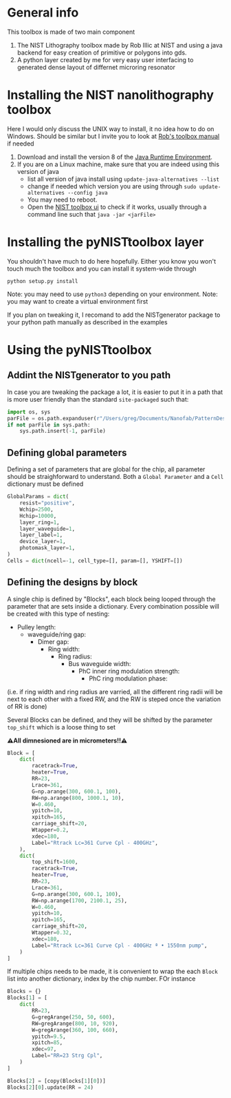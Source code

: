 # General info

This toolbox is made of two main component

1. The NIST Lithography toolbox made by Rob Illic at NIST and using a java backend for easy creation of primitive or polygons into gds.
2. A python layer created by me for very easy user interfacing to generated dense layout of differnet microring resonator

# Installing the NIST nanolithography toolbox

Here I would only discuss the UNIX way to install, it no idea how to do on Windows. Should be similar but I invite you to look at [Rob's toolbox manual](CNSTnanoToolboxV2019.05.01/CNSTNanolithographyToolboxV2016.10.01.pdf) if needed

1. Download and install the version 8 of the [Java Runtime Environment](https://www.oracle.com/java/technologies/javase/javase8u211-later-archive-downloads.html).
2. If you are on a Linux machine, make sure that you are indeed using this version of java
   - list all version of java install using `update-java-alternatives --list`
   - change if needed which version you are using through `sudo update-alternatives --config java`
   - You may need to reboot.
   - Open the [NIST toolbox ui](CNSTnanoToolboxV2019.05.01/CNSTspecialScriptsV2019.05.01.jar) to check if it works, usually through a command line such that `java -jar <jarFile>`

# Installing the pyNISTtoolbox layer

You shouldn't have much to do here hopefully. Either you know you won't touch much the toolbox and you can install it system-wide through

```
python setup.py install
```

Note: you may need to use `python3` depending on your environment. Note: you may want to create a virtual environment first

If you plan on tweaking it, I recomand to add the NISTgenerator package to your python path manually as described in the examples

# Using the pyNISTtoolbox

## Addint the NISTgenerator to you path

In case you are tweaking the package a lot, it is easier to put it in a path that is more user friendly than the standard `site-packaged` such that:

```python
import os, sys
parFile = os.path.expanduser(r"/Users/greg/Documents/Nanofab/PatternDesign/")
if not parFile in sys.path:
    sys.path.insert(-1, parFile)
```

## Defining global parameters

Defining a set of parameters that are global for the chip, all parameter should be straighforward to understand. Both a `Global Parameter` and a `Cell` dictionary must be defined

```python
GlobalParams = dict(
    resist="positive",
    Wchip=2500,
    Hchip=10000,
    layer_ring=1,
    layer_waveguide=1,
    layer_label=1,
    device_layer=1,
    photomask_layer=1,
)
Cells = dict(ncell=-1, cell_type=[], param=[], YSHIFT=[])
```

## Defining the designs by block

A single chip is defined by "Blocks", each block being looped through the parameter that are sets inside a dictionary. Every combination possible will be created with this type of nesting:

- Pulley length:
  - waveguide/ring gap:
    - Dimer gap:
      - Ring width:
        - Ring radius:
          - Bus waveguide width:
            - PhC inner ring modulation strength:
              - PhC ring modulation phase:

(i.e. if ring width and ring radius are varried, all the different ring radii will be next to each other with a fixed RW, and the RW is steped once the variation of RR is done)

Several Blocks can be defined, and they will be shifted by the parameter `top_shift` which is a loose thing to set

**⚠︎All dimnesioned are in micrometers!!⚠︎**

```python
Block = [
    dict(
        racetrack=True,
        heater=True,
        RR=23,
        Lrace=361,
        G=np.arange(300, 600.1, 100),
        RW=np.arange(800, 1000.1, 10),
        W=0.460,
        ypitch=10,
        xpitch=165,
        carriage_shift=20,
        Wtapper=0.2,
        xdec=180,
        Label="Rtrack Lc=361 Curve Cpl - 400GHz",
    ),
    dict(
        top_shift=1600,
        racetrack=True,
        heater=True,
        RR=23,
        Lrace=361,
        G=np.arange(300, 600.1, 100),
        RW=np.arange(1700, 2100.1, 25),
        W=0.460,
        ypitch=10,
        xpitch=165,
        carriage_shift=20,
        Wtapper=0.32,
        xdec=180,
        Label="Rtrack Lc=361 Curve Cpl - 400GHz ª • 1550nm pump",
    )
]
```

If multiple chips needs to be made, it is convenient to wrap the each `Block` list into another dictionary, index by the chip number. FOr instance

```python
Blocks = {}
Blocks[1] = [
    dict(
        RR=23,
        G=gregArange(250, 50, 600),
        RW=gregArange(800, 10, 920),
        W=gregArange(360, 100, 660),
        ypitch=9.5,
        xpitch=85,
        xdec=97,
        Label="RR=23 Strg Cpl",
    )
]

Blocks[2] = [copy(Blocks[1][0])]
Blocks[2][0].update(RR = 24)
```
